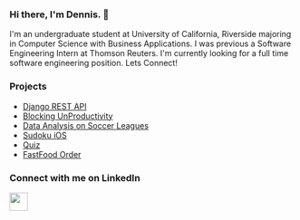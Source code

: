 ### Hi there, I'm Dennis. 👋

I'm an undergraduate student at University of California, Riverside majoring in Computer Science with Business Applications. I was previous a Software Engineering Intern at Thomson Reuters. I'm currently looking for a full time software engineering position. Lets Connect!

### Projects
- [Django REST API](https://github.com/vuongdennis/parking-lot)
- [Blocking UnProductivity](https://github.com/vuongdennis/blocking_unproductivity)
- [Data Analysis on Soccer Leagues](https://github.com/vuongdennis/ds_soccer_leagues)
- [Sudoku iOS](https://github.com/vuongdennis/Sudoku-iOS)
- [Quiz](https://github.com/vuongdennis/quiz_app)
- [FastFood Order](https://github.com/vuongdennis/fast_food_self_service)

### Connect with me on LinkedIn
[<img height="32" width="32" src="https://cdn.jsdelivr.net/npm/simple-icons@v3/icons/linkedin.svg"/>](https://www.linkedin.com/in/dennis-vuong/)

<!--
**vuongdennis/vuongdennis** is a ✨ _special_ ✨ repository because its `README.md` (this file) appears on your GitHub profile.

Here are some ideas to get you started:

- 🔭 I’m currently working on ...
- 🌱 I’m currently learning ...
- 👯 I’m looking to collaborate on ...
- 🤔 I’m looking for help with ...
- 💬 Ask me about ...
- 📫 How to reach me: ...
- 😄 Pronouns: ...
- ⚡ Fun fact: ...
-->

